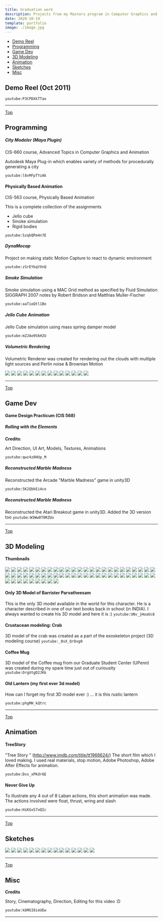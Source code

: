 ```yaml
---
title: Graduation work
description: Projects from my Masters program in Computer Graphics and Game Technology at University of Pennsylvania
date: 2020-10-19
template: portfolio
image: ./image.jpg
---
```


<a name="index"></a>

-   [Demo Reel](#demo_reel)
-   [Programming](#programming)
-   [Game Dev](#gamedev)
-   [3D Modeling](#3dmodeling)
-   [Animation](#animation)
-   [Sketches](#sketches)
-   [Misc](#misc)

<a name="demo_reel"></a>

## Demo Reel (Oct 2011)

`youtube:P3CPDXkTTao`

---

<a name="programming"></a>[Top](#index)

## Programming

##### City Modeler (Maya Plugin)

CIS-660 course, Advanced Topics in Computer Graphics and Animation

Autodesk Maya Plug-in which enables variety of methods for procedurally generating a city

`youtube:l8vMFpTYzAk`

#### Physically Based Animation

CIS-563 course, Physically Based Animation

This is a complete collection of the assignments

-   Jello cube
-   Smoke simulation
-   Rigid bodies

`youtube:SzqkQPm4n7E`

##### DynaMocap

Project on making static Motion Capture to react to dynamic environment

`youtube:zSrEYbqYXnQ`

##### Smoke Simulation

Smoke simulation using a MAC Grid method as specified by Fluid Simulation SIGGRAPH 2007 notes by Robert Bridson and Matthias Muller-Fischer

`youtube:aaTioQtl1Bo`

##### Jello Cube Animation

Jello Cube simulation using mass spring damper model

`youtube:mZJAo9SkH2U`

##### Volumetric Rendering

Volumetric Renderer was created for rendering out the clouds with multiple light sources and Perlin noise & Brownian Motion

<a href="https://lh3.googleusercontent.com/6HS93GlufU1n6O2p-i-OidjfPVQpklM6YkDP3rlRcIs6yhJB7kclSw3aDDVINTQ49FcexWPhghSLof8GApFxuIgAZk1C1FCW4LsNQNesgg7fcqKnvRx-Y-bopV65WHPy-hC0Aeq_6jU=w640-h480" target="_blank" rel="noopener noreferrer"><img src="https://lh3.googleusercontent.com/6HS93GlufU1n6O2p-i-OidjfPVQpklM6YkDP3rlRcIs6yhJB7kclSw3aDDVINTQ49FcexWPhghSLof8GApFxuIgAZk1C1FCW4LsNQNesgg7fcqKnvRx-Y-bopV65WHPy-hC0Aeq_6jU=w200-h150"></a>
<a href="https://lh3.googleusercontent.com/MQzrWm7C7JCWVBREAyqOYJ9gj1-utGEbzchPMCn92zcAQ3-BFgWykcY7YCl7MkiDRLfV0M2HRSb-o7-AhxCp9Y13iUyGjq8H2m7CO0eEBk1Qqv-0gXcf6fAVeco1wV53HQcaGyxnieQ=w640-h480" target="_blank" rel="noopener noreferrer"><img src="https://lh3.googleusercontent.com/MQzrWm7C7JCWVBREAyqOYJ9gj1-utGEbzchPMCn92zcAQ3-BFgWykcY7YCl7MkiDRLfV0M2HRSb-o7-AhxCp9Y13iUyGjq8H2m7CO0eEBk1Qqv-0gXcf6fAVeco1wV53HQcaGyxnieQ=w200-h150"></a>
<a href="https://lh3.googleusercontent.com/MQZCrf3nCx55Oax7QtacKHFsrcH7tMpzyTH5zDNdt-V2y8_ttjYBBHvlZtwx7Icxg8lxwBU9tHYtfZIkjJAQG2Ng2SOWTzOz18BdSF3IIzMbbC6nms7bq87AWQcryJK-GB6NEUUTEUY=w640-h480" target="_blank" rel="noopener noreferrer"><img src="https://lh3.googleusercontent.com/MQZCrf3nCx55Oax7QtacKHFsrcH7tMpzyTH5zDNdt-V2y8_ttjYBBHvlZtwx7Icxg8lxwBU9tHYtfZIkjJAQG2Ng2SOWTzOz18BdSF3IIzMbbC6nms7bq87AWQcryJK-GB6NEUUTEUY=w200-h150"></a>
<a href="https://lh3.googleusercontent.com/SVkv9NcxfwQsB59CeqJlJtet6C2egACr-VOOLm6deIOJiz_Xi_8k_tpn0MGu5M6cgC9XWZ5Yi0bFDounERlgZg-Ae4O7VMQxFoQfjGh4eqbemlRVPJvFju5jG0Ly5TJsmlWXqJjwiu0=w640-h480" target="_blank" rel="noopener noreferrer"><img src="https://lh3.googleusercontent.com/SVkv9NcxfwQsB59CeqJlJtet6C2egACr-VOOLm6deIOJiz_Xi_8k_tpn0MGu5M6cgC9XWZ5Yi0bFDounERlgZg-Ae4O7VMQxFoQfjGh4eqbemlRVPJvFju5jG0Ly5TJsmlWXqJjwiu0=w200-h150"></a>
<a href="https://lh3.googleusercontent.com/y0EQi-_FlTo-6R3PDVZsp8C7q2Oi1UMz_hgNHUgV5FkdkhE_G7wu3S4ch0MrTyRMlaUmN74xHhXGECk-LeT4fSxK0j8aN4lxf9aQ4V_DZtDpk520vjb7TaWzMBWTRR_xTzDqBkC0wJ0=w640-h480" target="_blank" rel="noopener noreferrer"><img src="https://lh3.googleusercontent.com/y0EQi-_FlTo-6R3PDVZsp8C7q2Oi1UMz_hgNHUgV5FkdkhE_G7wu3S4ch0MrTyRMlaUmN74xHhXGECk-LeT4fSxK0j8aN4lxf9aQ4V_DZtDpk520vjb7TaWzMBWTRR_xTzDqBkC0wJ0=w200-h150"></a>
<a href="https://lh3.googleusercontent.com/EOFXisYEY6Y3tDp0sENK7M7F3-vc5rckX9lUB7vhneUrDpF2_8IZYu1rbRnwieX_OgBBTZ8T_FXy7V5H3NBx-gTtVa8I-OnrLG3LvdNKN5o_0ItK2BYgtrL6LureDuaE_ywoYK8btQs=w640-h480" target="_blank" rel="noopener noreferrer"><img src="https://lh3.googleusercontent.com/EOFXisYEY6Y3tDp0sENK7M7F3-vc5rckX9lUB7vhneUrDpF2_8IZYu1rbRnwieX_OgBBTZ8T_FXy7V5H3NBx-gTtVa8I-OnrLG3LvdNKN5o_0ItK2BYgtrL6LureDuaE_ywoYK8btQs=w200-h150"></a>
<a href="https://lh3.googleusercontent.com/SBqd6mkZqDoUvFVymCcyGLYygEBMxssC4pdOXMEx2vg1elJxS8cBSC-cCBJVaZSmQZjMIbqz5h3AtGH1w3N3h5xuEh7OPk9O4N4C86XQLqklHr8WY1CP2KovgIYNIe8iSiw_iBkvf-I=w640-h480" target="_blank" rel="noopener noreferrer"><img src="https://lh3.googleusercontent.com/SBqd6mkZqDoUvFVymCcyGLYygEBMxssC4pdOXMEx2vg1elJxS8cBSC-cCBJVaZSmQZjMIbqz5h3AtGH1w3N3h5xuEh7OPk9O4N4C86XQLqklHr8WY1CP2KovgIYNIe8iSiw_iBkvf-I=w200-h150"></a>
<a href="https://lh3.googleusercontent.com/R-1eHwc6bM48Ip1wev8vTPWnydEpEkdtjWocm2N8XoMETN9hqkrMoyrIYcDphJLrXfF4IqHv8YmzX7clpi1rNMPvfuUFGJfLtdWprqmzDWP8NFOkpbJyAB1EYs4W_s6-NEDdPn_Y1sQ=w640-h480" target="_blank" rel="noopener noreferrer"><img src="https://lh3.googleusercontent.com/R-1eHwc6bM48Ip1wev8vTPWnydEpEkdtjWocm2N8XoMETN9hqkrMoyrIYcDphJLrXfF4IqHv8YmzX7clpi1rNMPvfuUFGJfLtdWprqmzDWP8NFOkpbJyAB1EYs4W_s6-NEDdPn_Y1sQ=w200-h150"></a>
<a href="https://lh3.googleusercontent.com/rRtQnFEkURwXQgD5X8pBhxNeiApUxu3wys0WGnZeWCfLGYLpfgnnDCo91RsgW9bHywfLJxpqklxtVedalbsreEehoNhDFoPGmVoalvnVKoUJen7ocW8TvJEoURn2bxY2K37oAtZT9V8=w640-h480" target="_blank" rel="noopener noreferrer"><img src="https://lh3.googleusercontent.com/rRtQnFEkURwXQgD5X8pBhxNeiApUxu3wys0WGnZeWCfLGYLpfgnnDCo91RsgW9bHywfLJxpqklxtVedalbsreEehoNhDFoPGmVoalvnVKoUJen7ocW8TvJEoURn2bxY2K37oAtZT9V8=w200-h150"></a>
<a href="https://lh3.googleusercontent.com/EU3cF7Xub8-FnyFOZS-yGdYtxDiLK14f9xfUM3DXU7q6pkctmtBe7gh_b2j_nJTIrVs8kxy8Wppvf6ijoXfU4xCsXEvxSULQKNAcuI4Gy2ixeNghgNxq8dqOM0gRr5RQ5-eFvV6PIxU=w640-h480" target="_blank" rel="noopener noreferrer"><img src="https://lh3.googleusercontent.com/EU3cF7Xub8-FnyFOZS-yGdYtxDiLK14f9xfUM3DXU7q6pkctmtBe7gh_b2j_nJTIrVs8kxy8Wppvf6ijoXfU4xCsXEvxSULQKNAcuI4Gy2ixeNghgNxq8dqOM0gRr5RQ5-eFvV6PIxU=w200-h150"></a>
<a href="https://lh3.googleusercontent.com/YDe1IDE7NBYqJBY2FV12mA09rjbxQ2MYJgDi0NQFPu3ur0aRbM22ThZIGtsAdVJJsYpQFNOlw1JBGh87vjdIae-9_RaFJOZ3uPgsrqQfBl6YqDZwqGDqoHKaF7K_SQrqUuj_xpsqCy4=w640-h480" target="_blank" rel="noopener noreferrer"><img src="https://lh3.googleusercontent.com/YDe1IDE7NBYqJBY2FV12mA09rjbxQ2MYJgDi0NQFPu3ur0aRbM22ThZIGtsAdVJJsYpQFNOlw1JBGh87vjdIae-9_RaFJOZ3uPgsrqQfBl6YqDZwqGDqoHKaF7K_SQrqUuj_xpsqCy4=w200-h150"></a>
<a href="https://lh3.googleusercontent.com/icxVIzPKP6I7BQQvm8bnp-nqINcYcMF0Y1-izq3nHkiIhs8x76c9Evqj_OOBTbbIgdl4yciWxSO6LSchJP9_vfAk6euHO_HB4hSbauIQw2a5ZhKLOsphrAK2ZZLeWY50_TLM71isy2Q=w640-h480" target="_blank" rel="noopener noreferrer"><img src="https://lh3.googleusercontent.com/icxVIzPKP6I7BQQvm8bnp-nqINcYcMF0Y1-izq3nHkiIhs8x76c9Evqj_OOBTbbIgdl4yciWxSO6LSchJP9_vfAk6euHO_HB4hSbauIQw2a5ZhKLOsphrAK2ZZLeWY50_TLM71isy2Q=w200-h150"></a>
<a href="https://lh3.googleusercontent.com/Z5Kpry7rL1Cs4B__Gj2gFO1AjddmxeX6Xgmt5QKO679fkttPpCEwD8fVRxptWfNV-KceLxZ0RH_4hcfhda99uZ0ZDHEFgzQSCVsrlF3NuFOV-_G47jxGHiGc1iVCu8TjhChdwWzHcFY=w640-h480" target="_blank" rel="noopener noreferrer"><img src="https://lh3.googleusercontent.com/Z5Kpry7rL1Cs4B__Gj2gFO1AjddmxeX6Xgmt5QKO679fkttPpCEwD8fVRxptWfNV-KceLxZ0RH_4hcfhda99uZ0ZDHEFgzQSCVsrlF3NuFOV-_G47jxGHiGc1iVCu8TjhChdwWzHcFY=w200-h150"></a>
<a href="https://lh3.googleusercontent.com/V-rXGf5Tx7ud65DNxmDjKQ2hnOss066ndu0GGYJNHiyB0660cA5XeZnBpmsJWFexTY_vDkApqpTOIP2p5Fax4jB60wKi5CNxlbrYd62BuXOVIRefUB7SkMrsQcGUQX54JjYGU56K5GY=w640-h480" target="_blank" rel="noopener noreferrer"><img src="https://lh3.googleusercontent.com/V-rXGf5Tx7ud65DNxmDjKQ2hnOss066ndu0GGYJNHiyB0660cA5XeZnBpmsJWFexTY_vDkApqpTOIP2p5Fax4jB60wKi5CNxlbrYd62BuXOVIRefUB7SkMrsQcGUQX54JjYGU56K5GY=w200-h150"></a>

---

<a name="gamedev"></a>[Top](#index)

## Game Dev

#### Game Design Practicum (CIS 568)

##### Rolling with the Elements

**Credits**:

Art Direction, UI Art, Models, Textures, Animations

`youtube:qwz4z8HUp_M`

##### Reconstructed Marble Madness

Reconstructed the Arcade "Marble Madness" game in unity3D

`youtube:5K2QbkEi4co`

##### Reconstructed Marble Madness

Reconstructed the Atari Breakout game in unity3D. Added the 3D version too
`youtube:W3Ww0T0RZUo`

---

<a name="3dmodeling"></a>[Top](#index)

## 3D Modeling

#### Thumbnails

<a href="https://lh3.googleusercontent.com/mWEIh4Izq_XUwOQQpwSY19BJ2hZr0b-3fasWTdpKr86_5EjE7NWD7pfh0eyeRFFWd0VmScRL6tRvgATO46Kf9kbVlboCjoq_7LXyU4d2XCNd1QjWBlVqMAqIUxjDGXa8B6QftkvmVtA=w1600-h900" target="_blank" rel="noopener noreferrer"><img src="https://lh3.googleusercontent.com/mWEIh4Izq_XUwOQQpwSY19BJ2hZr0b-3fasWTdpKr86_5EjE7NWD7pfh0eyeRFFWd0VmScRL6tRvgATO46Kf9kbVlboCjoq_7LXyU4d2XCNd1QjWBlVqMAqIUxjDGXa8B6QftkvmVtA=w200-h150"></a>
<a href="https://lh3.googleusercontent.com/fVeNAYmAIXZR2PB3L7ToZMy35HT_QggqcHEt5yIl3dBvcKpEhGe7xGi7wqafovdq4DsVlmBKPKrL0JIZApTO9TKwtkvmPPybEGtPmAi5QTkSskQ0StV6Tg4FNLBZiF4BJ12YZ-WZna4=w1600-h900" target="_blank" rel="noopener noreferrer"><img src="https://lh3.googleusercontent.com/fVeNAYmAIXZR2PB3L7ToZMy35HT_QggqcHEt5yIl3dBvcKpEhGe7xGi7wqafovdq4DsVlmBKPKrL0JIZApTO9TKwtkvmPPybEGtPmAi5QTkSskQ0StV6Tg4FNLBZiF4BJ12YZ-WZna4=w200-h150"></a>
<a href="https://lh3.googleusercontent.com/FCKyvSAy-ftM8cXr8n04-cvxsx9nmfQ7DzzKr4XG-BRQwayKN_pvR_Elq25QtrLCfn8Dre5OvgiCdSezC66ToeUZernbntf0F62wqj9tjSpwGWOLwdbFKYxf9NtdgnCVWo1UPjSN_g0=w1600-h900" target="_blank" rel="noopener noreferrer"><img src="https://lh3.googleusercontent.com/FCKyvSAy-ftM8cXr8n04-cvxsx9nmfQ7DzzKr4XG-BRQwayKN_pvR_Elq25QtrLCfn8Dre5OvgiCdSezC66ToeUZernbntf0F62wqj9tjSpwGWOLwdbFKYxf9NtdgnCVWo1UPjSN_g0=w200-h150"></a>
<a href="https://lh3.googleusercontent.com/GNGIxlM-HPm2iWqbIu0ZSbkVl1NgyJwFLYCHlvvy3rrfoAYVo4xPc7VqXvxdHwOMYxHZ999qvHOHnZQajeMRYIgrRipw_No7tJ0_fFau4S2VQKym_3svOoORBF1R0wGuHmx2zCIEoW0=w1600-h900" target="_blank" rel="noopener noreferrer"><img src="https://lh3.googleusercontent.com/GNGIxlM-HPm2iWqbIu0ZSbkVl1NgyJwFLYCHlvvy3rrfoAYVo4xPc7VqXvxdHwOMYxHZ999qvHOHnZQajeMRYIgrRipw_No7tJ0_fFau4S2VQKym_3svOoORBF1R0wGuHmx2zCIEoW0=w200-h150"></a>
<a href="https://lh3.googleusercontent.com/vMZhtiz1JiU5h34Mc6Lq-aAVuiI1V3AHpvba41Nlqxe4iglZMjK4fyjHBYpYb4dxfsrBPYOy8FbFLkC4D6oiNmksAfmV4On_nBIMhGvW2W53Xx9x-_iK3B4luLlGLdJDy8ISh0aSGzQ=w1600-h900" target="_blank" rel="noopener noreferrer"><img src="https://lh3.googleusercontent.com/vMZhtiz1JiU5h34Mc6Lq-aAVuiI1V3AHpvba41Nlqxe4iglZMjK4fyjHBYpYb4dxfsrBPYOy8FbFLkC4D6oiNmksAfmV4On_nBIMhGvW2W53Xx9x-_iK3B4luLlGLdJDy8ISh0aSGzQ=w200-h150"></a>
<a href="https://lh3.googleusercontent.com/UPOjl6t6tDRTDjsCTSA4iD5q-oBZZMR8NJSjfcQmODBIlYxBh56JQJgyk5ashqt8BOBbLQE1-xbGdl7DPonGpP-6tgi-SgF2gqDqvfTfVEdc0FBSE-bo6l7-ie7YkM29OUL77qX3X3o=w1600-h900" target="_blank" rel="noopener noreferrer"><img src="https://lh3.googleusercontent.com/UPOjl6t6tDRTDjsCTSA4iD5q-oBZZMR8NJSjfcQmODBIlYxBh56JQJgyk5ashqt8BOBbLQE1-xbGdl7DPonGpP-6tgi-SgF2gqDqvfTfVEdc0FBSE-bo6l7-ie7YkM29OUL77qX3X3o=w200-h150"></a>
<a href="https://lh3.googleusercontent.com/UsIBtavRod6-DJf4NL8cccfPSdDF4AoI5Zf5C1lgX5E8UfVAqropvjGxh1xOyR93aa78-lemnGtDNZ-BFIgr9qc9FxJ5vBt0UPcPHaspl5Xjj9YgH0c8MDKikcX8MQuRulugn-qhCX0=w1600-h900" target="_blank" rel="noopener noreferrer"><img src="https://lh3.googleusercontent.com/UsIBtavRod6-DJf4NL8cccfPSdDF4AoI5Zf5C1lgX5E8UfVAqropvjGxh1xOyR93aa78-lemnGtDNZ-BFIgr9qc9FxJ5vBt0UPcPHaspl5Xjj9YgH0c8MDKikcX8MQuRulugn-qhCX0=w200-h150"></a>
<a href="https://lh3.googleusercontent.com/KJ6US6Z72A0_ZfsYDNqBpzID9IyVJSyHtfbFzpZD0VG-N0wBUgsd4RQ5aXNQ0g15HOtzLt6imloQV2hyNs90FL5CLaZ85FIeatdlnEWwbHKW2Wj7zyNrsL3vqxQHMLF6bTNrKcQE06s=w1600-h900" target="_blank" rel="noopener noreferrer"><img src="https://lh3.googleusercontent.com/KJ6US6Z72A0_ZfsYDNqBpzID9IyVJSyHtfbFzpZD0VG-N0wBUgsd4RQ5aXNQ0g15HOtzLt6imloQV2hyNs90FL5CLaZ85FIeatdlnEWwbHKW2Wj7zyNrsL3vqxQHMLF6bTNrKcQE06s=w200-h150"></a>
<a href="https://lh3.googleusercontent.com/G8pJzrkHzNJqeGSFLWjsAcGBlSPBnAb3pTUrr6n5dUAIQsTWyneTdY6JJiezo8PWniQ0ADE9SzEZsj6hkRoOVWumopgIn_gxBjX1IApnu875BEOlQm9_Pys1RTsvVf7LqqYvJqCPe4Q=w1600-h900" target="_blank" rel="noopener noreferrer"><img src="https://lh3.googleusercontent.com/G8pJzrkHzNJqeGSFLWjsAcGBlSPBnAb3pTUrr6n5dUAIQsTWyneTdY6JJiezo8PWniQ0ADE9SzEZsj6hkRoOVWumopgIn_gxBjX1IApnu875BEOlQm9_Pys1RTsvVf7LqqYvJqCPe4Q=w200-h150"></a>
<a href="https://lh3.googleusercontent.com/j7erX9OOOzSX5Pze-FlnnzMS-RFypxsN7YwPYL9-dsHlf_dm-yU6jlhXYbZknR19tWA9DndNYbCSp-5aUReE6NaRI-ZNCa3QYzhhOs4k5nJu2dceFWZvcrflcDFRXwLeyADW-C02vjg=w1600-h900" target="_blank" rel="noopener noreferrer"><img src="https://lh3.googleusercontent.com/j7erX9OOOzSX5Pze-FlnnzMS-RFypxsN7YwPYL9-dsHlf_dm-yU6jlhXYbZknR19tWA9DndNYbCSp-5aUReE6NaRI-ZNCa3QYzhhOs4k5nJu2dceFWZvcrflcDFRXwLeyADW-C02vjg=w200-h150"></a>
<a href="https://lh3.googleusercontent.com/YA4s9ITkdeg3CLgA07PAnmDprHUE8P6VSGBAjpTL3LikuJfgtdbPpklLZ6WhA9UTWZai0FtpPLq3IRnVgsHi5lioGcFJFABDXyXIEgsKVEmvCfd1PNTbkVhaWflOylM6E-uBSXXX8bo=w1600-h900" target="_blank" rel="noopener noreferrer"><img src="https://lh3.googleusercontent.com/YA4s9ITkdeg3CLgA07PAnmDprHUE8P6VSGBAjpTL3LikuJfgtdbPpklLZ6WhA9UTWZai0FtpPLq3IRnVgsHi5lioGcFJFABDXyXIEgsKVEmvCfd1PNTbkVhaWflOylM6E-uBSXXX8bo=w200-h150"></a>
<a href="https://lh3.googleusercontent.com/tWnKyp8GzDrU1eccJeB-E5qNgGwq3CjnTsWE7a4Fe74YhGLZw3pM6k_gsGvGwmUYlT6Y2O614OhaB5PDBhjTdOd_dWQccljkU-RK9S7fwfzbuPUg7RZme4G6BVPnUuTSI2rJMpcNVuM=w1600-h900" target="_blank" rel="noopener noreferrer"><img src="https://lh3.googleusercontent.com/tWnKyp8GzDrU1eccJeB-E5qNgGwq3CjnTsWE7a4Fe74YhGLZw3pM6k_gsGvGwmUYlT6Y2O614OhaB5PDBhjTdOd_dWQccljkU-RK9S7fwfzbuPUg7RZme4G6BVPnUuTSI2rJMpcNVuM=w200-h150"></a>
<a href="https://lh3.googleusercontent.com/LI9IIzUDTUumDV0tcxz7lVFL-IN1KUAO4BCl9b7l2hXY66Gzqn0JFiWvBL_rxy-8WFaUDMRhH3DMo5kyToaHHlg7dt8A5nTBIWgcXM8OPQWGVXQ64JoRH9mK5w7VbbDZjlwMF5fyB2Q=w1600-h900" target="_blank" rel="noopener noreferrer"><img src="https://lh3.googleusercontent.com/LI9IIzUDTUumDV0tcxz7lVFL-IN1KUAO4BCl9b7l2hXY66Gzqn0JFiWvBL_rxy-8WFaUDMRhH3DMo5kyToaHHlg7dt8A5nTBIWgcXM8OPQWGVXQ64JoRH9mK5w7VbbDZjlwMF5fyB2Q=w200-h150"></a>
<a href="https://lh3.googleusercontent.com/ehKllaQ982gElbZwg0AgvpTMZn0u_WdGCAmiFSsLsQXn_0qEYxCZ3Vvdvb8ZbRHIUPbR1Awh_mRS1Sq8QNpuYb4P-plRzt7RdlaVRRFX4TuwQBqJvPFBLdVetwEM_Wb6KSFMMhZYrLI=w1600-h900" target="_blank" rel="noopener noreferrer"><img src="https://lh3.googleusercontent.com/ehKllaQ982gElbZwg0AgvpTMZn0u_WdGCAmiFSsLsQXn_0qEYxCZ3Vvdvb8ZbRHIUPbR1Awh_mRS1Sq8QNpuYb4P-plRzt7RdlaVRRFX4TuwQBqJvPFBLdVetwEM_Wb6KSFMMhZYrLI=w200-h150"></a>
<a href="https://lh3.googleusercontent.com/X3Z8U5XqeKIbKEFzlCgc-pgt7cJLKwBcSoXo0znqeLbVXqSR810yFagLUL_EdIa0aN7CIGueE1ISsEKIRYiLnmWAThNJJHUPzEEgEnOWwhQDcHAI-aBOHurOTxuN-FEhooup6EBrg5U=w1600-h900" target="_blank" rel="noopener noreferrer"><img src="https://lh3.googleusercontent.com/X3Z8U5XqeKIbKEFzlCgc-pgt7cJLKwBcSoXo0znqeLbVXqSR810yFagLUL_EdIa0aN7CIGueE1ISsEKIRYiLnmWAThNJJHUPzEEgEnOWwhQDcHAI-aBOHurOTxuN-FEhooup6EBrg5U=w200-h150"></a>
<a href="https://lh3.googleusercontent.com/2xEGjGH2VEjz7GS8WSfv5mb4LEpFKeTnaF6cZsEe1tguV5dSe9516xWCkYl076CDpsGEC3YPssrXP3X2Cf0GV9WVX81BPu5d--9uVnTPKNDWyGortzXVZI99Wa-abdN6we8Pej8cp5s=w1600-h900" target="_blank" rel="noopener noreferrer"><img src="https://lh3.googleusercontent.com/2xEGjGH2VEjz7GS8WSfv5mb4LEpFKeTnaF6cZsEe1tguV5dSe9516xWCkYl076CDpsGEC3YPssrXP3X2Cf0GV9WVX81BPu5d--9uVnTPKNDWyGortzXVZI99Wa-abdN6we8Pej8cp5s=w200-h150"></a>
<a href="https://lh3.googleusercontent.com/Ln7OhTvqNv3FVP4FSib4V039FaTwhyQyj2RcPD_cZB2JS4pV7Gs3DJ2BnspGGFNI9fC_5060UpyErRMvzwRftBJfQTb38lOQ9bT1pbTn8V-Gc89qRad5moBY1wQW-3ixOl2ST64hC40=w1600-h900" target="_blank" rel="noopener noreferrer"><img src="https://lh3.googleusercontent.com/Ln7OhTvqNv3FVP4FSib4V039FaTwhyQyj2RcPD_cZB2JS4pV7Gs3DJ2BnspGGFNI9fC_5060UpyErRMvzwRftBJfQTb38lOQ9bT1pbTn8V-Gc89qRad5moBY1wQW-3ixOl2ST64hC40=w200-h150"></a>
<a href="https://lh3.googleusercontent.com/s_S7I3SfKepmZWZLsUx_B7caL7IfpyGXvdtBVZl-Cdprg-6Oi6Yqwtuip73BTx-mIQNuwublw03bTJ088jhvgsd-hQ-LFgiGFjQEekLEWizURRdrwtaHpdamVwP8-mKD_NZwT2PTkpk=w1600-h900" target="_blank" rel="noopener noreferrer"><img src="https://lh3.googleusercontent.com/s_S7I3SfKepmZWZLsUx_B7caL7IfpyGXvdtBVZl-Cdprg-6Oi6Yqwtuip73BTx-mIQNuwublw03bTJ088jhvgsd-hQ-LFgiGFjQEekLEWizURRdrwtaHpdamVwP8-mKD_NZwT2PTkpk=w200-h150"></a>
<a href="https://lh3.googleusercontent.com/ZlfaK9MXCrevssZZfiAgEeDaXCHwAX6hNzrrQA-vbruW18N8pQF53JwSw96HvZVWXwKkWoxu735x8fNSc2VCaLyL4-Mp7x8tUjbgFT2rKY67xwtcEYZzckRFk8RcU68Uj8Iz-tMjq18=w1600-h900" target="_blank" rel="noopener noreferrer"><img src="https://lh3.googleusercontent.com/ZlfaK9MXCrevssZZfiAgEeDaXCHwAX6hNzrrQA-vbruW18N8pQF53JwSw96HvZVWXwKkWoxu735x8fNSc2VCaLyL4-Mp7x8tUjbgFT2rKY67xwtcEYZzckRFk8RcU68Uj8Iz-tMjq18=w200-h150"></a>
<a href="https://lh3.googleusercontent.com/LZYeHVk8Qv2B_N6sw5tEG9QgjqT6S-bMnsXCYjUwI1ZPmkYlYo6rCXk1k6PY4A9sl3r8CvWXD8U_kZicggIOJBm445voNKm9Gw65ITZ9Q48Asp4kM1pCyoAS2Nz46BVdIkdX4XZIcMI=w1600-h900" target="_blank" rel="noopener noreferrer"><img src="https://lh3.googleusercontent.com/LZYeHVk8Qv2B_N6sw5tEG9QgjqT6S-bMnsXCYjUwI1ZPmkYlYo6rCXk1k6PY4A9sl3r8CvWXD8U_kZicggIOJBm445voNKm9Gw65ITZ9Q48Asp4kM1pCyoAS2Nz46BVdIkdX4XZIcMI=w200-h150"></a>
<a href="https://lh3.googleusercontent.com/PlxpLE17McsDisRxRvemdLBAeMph88guHmwTsp_Huv2XIRJG-kbCcuHshKSNHNdWFN0s7Ee2aB2jeMneHL1LCBLM6BikL-ceNWggjBQzlxXlJHClIc5WR1Rx3VuQFl3e7_nUbV24ev0=w1600-h900" target="_blank" rel="noopener noreferrer"><img src="https://lh3.googleusercontent.com/PlxpLE17McsDisRxRvemdLBAeMph88guHmwTsp_Huv2XIRJG-kbCcuHshKSNHNdWFN0s7Ee2aB2jeMneHL1LCBLM6BikL-ceNWggjBQzlxXlJHClIc5WR1Rx3VuQFl3e7_nUbV24ev0=w200-h150"></a>
<a href="https://lh3.googleusercontent.com/8IeVZSYDeo9oSbNXRROt6Ulkj-EfR5s8dRUou8DSlbFiZy415mdFruJU6qfHorLZGLdMcf0g2bzsKLh1h8vUutlaqXv9IWlrkZTWDCB2tWszjHKH4dxmB65GXMLEUd6wqNYxajORhjU=w1600-h900" target="_blank" rel="noopener noreferrer"><img src="https://lh3.googleusercontent.com/8IeVZSYDeo9oSbNXRROt6Ulkj-EfR5s8dRUou8DSlbFiZy415mdFruJU6qfHorLZGLdMcf0g2bzsKLh1h8vUutlaqXv9IWlrkZTWDCB2tWszjHKH4dxmB65GXMLEUd6wqNYxajORhjU=w200-h150"></a>
<a href="https://lh3.googleusercontent.com/8ypkdvWp8EjiZYKybSD55oe8d9CAHSyXtsM3gvUQ_rgvs33temDh4JT3l3UPgZAMYYpRqcKz-k9VBvK3BGTH8GbakZmGP-TDrTr4fpM4mjw-alqQCKQ4lNb1ti7pElsRcP7ov4VixhY=w1600-h900" target="_blank" rel="noopener noreferrer"><img src="https://lh3.googleusercontent.com/8ypkdvWp8EjiZYKybSD55oe8d9CAHSyXtsM3gvUQ_rgvs33temDh4JT3l3UPgZAMYYpRqcKz-k9VBvK3BGTH8GbakZmGP-TDrTr4fpM4mjw-alqQCKQ4lNb1ti7pElsRcP7ov4VixhY=w200-h150"></a>
<a href="https://lh3.googleusercontent.com/BjT9-1nU1TvsXEofA2hU7J3jS3srNb8gwY76E8GXNHFF6xVywII6Fj8dN9Z-CdlIboXHTwOQMMsEEW8xyTHkE364Gu_imKL_VLsouVaAEmqqrccFcJtBuphfPAoLqgQFrnN_MZZnYGk=w1600-h900" target="_blank" rel="noopener noreferrer"><img src="https://lh3.googleusercontent.com/BjT9-1nU1TvsXEofA2hU7J3jS3srNb8gwY76E8GXNHFF6xVywII6Fj8dN9Z-CdlIboXHTwOQMMsEEW8xyTHkE364Gu_imKL_VLsouVaAEmqqrccFcJtBuphfPAoLqgQFrnN_MZZnYGk=w200-h150"></a>
<a href="https://lh3.googleusercontent.com/b_kzDA27ACInjY328ijt9KEANMHeQdJeg0uzAxl0DzrYLZJBw36fc3Wcj_ragnL0XWA3yJzS0zjmoZX4bhFRTBiZSBJIWrBjmszxQBkM_rAq4LWoiRZAu2pG_vWXYtS-irsA7v9NCaY=w1600-h900" target="_blank" rel="noopener noreferrer"><img src="https://lh3.googleusercontent.com/b_kzDA27ACInjY328ijt9KEANMHeQdJeg0uzAxl0DzrYLZJBw36fc3Wcj_ragnL0XWA3yJzS0zjmoZX4bhFRTBiZSBJIWrBjmszxQBkM_rAq4LWoiRZAu2pG_vWXYtS-irsA7v9NCaY=w200-h150"></a>
<a href="https://lh3.googleusercontent.com/PIVJne9PRUALYVvGbnpi7MfStOIZEqhnwRMq2a9File7AsUod4MXB6uWuUOmDiJEnaFWBFSjRCunqV4azOYQG5B7iQnUuzi-jKc8yi75_oFfaZm4wYE9LPqm0RNtM5webVZu5sM5nU8=w1600-h900" target="_blank" rel="noopener noreferrer"><img src="https://lh3.googleusercontent.com/PIVJne9PRUALYVvGbnpi7MfStOIZEqhnwRMq2a9File7AsUod4MXB6uWuUOmDiJEnaFWBFSjRCunqV4azOYQG5B7iQnUuzi-jKc8yi75_oFfaZm4wYE9LPqm0RNtM5webVZu5sM5nU8=w200-h150"></a>
<a href="https://lh3.googleusercontent.com/9yccoef7XKeRdgInt5FKVIgXhgjiel_jJPnLmzl0UqST5989cUuDBNCTZWWOFUH0ioIzFI4igcM3BFYIJyqjayHM-xZ-Hnq2X1neBKxWfN0igXjDFHSVwXFwaJbueFblzcGERpt8E24=w1600-h900" target="_blank" rel="noopener noreferrer"><img src="https://lh3.googleusercontent.com/9yccoef7XKeRdgInt5FKVIgXhgjiel_jJPnLmzl0UqST5989cUuDBNCTZWWOFUH0ioIzFI4igcM3BFYIJyqjayHM-xZ-Hnq2X1neBKxWfN0igXjDFHSVwXFwaJbueFblzcGERpt8E24=w200-h150"></a>
<a href="https://lh3.googleusercontent.com/4Fr15685CgLVcd9RFiQXGP2F6Mr_QvwudeBZ5xHbvEmYz_GG83PSk2vj65Kli6CsWWbxiUx5hSI4zlDeVjaf3BbBZwWc-RnRzgZU9KAtHnzcPnoMqxKQCUYMJV3tILvmBjMI__iZGbM=w1600-h900" target="_blank" rel="noopener noreferrer"><img src="https://lh3.googleusercontent.com/4Fr15685CgLVcd9RFiQXGP2F6Mr_QvwudeBZ5xHbvEmYz_GG83PSk2vj65Kli6CsWWbxiUx5hSI4zlDeVjaf3BbBZwWc-RnRzgZU9KAtHnzcPnoMqxKQCUYMJV3tILvmBjMI__iZGbM=w200-h150"></a>
<a href="https://lh3.googleusercontent.com/BC2Rg4ITi5P2pgY7SqRtB3IGSiiGgaVQ3Y6t50Vska-QWbqPp1wH1JM9yma4Gf3wUewpEx_NoXmfVb5gk8Cp1sJYKetbcHQfnx28nwvS3VjCy2F8_nUldcjzBvJT8ADHev3Kso8Kqx8=w1600-h900" target="_blank" rel="noopener noreferrer"><img src="https://lh3.googleusercontent.com/BC2Rg4ITi5P2pgY7SqRtB3IGSiiGgaVQ3Y6t50Vska-QWbqPp1wH1JM9yma4Gf3wUewpEx_NoXmfVb5gk8Cp1sJYKetbcHQfnx28nwvS3VjCy2F8_nUldcjzBvJT8ADHev3Kso8Kqx8=w200-h150"></a>
<a href="https://lh3.googleusercontent.com/Ktge__IyVPwTm3mV26U1KtZ7vVjokQudiZXcdZaQ57ayw31WdP5S7IzpiPA78joTxZPxMog4XhXBfNz4CqyMgHEcyebYK_idkz08mKS4n0e1KOzOM4M8JlgU7uqSnE9N1LY2_DBTYlY=w1600-h900" target="_blank" rel="noopener noreferrer"><img src="https://lh3.googleusercontent.com/Ktge__IyVPwTm3mV26U1KtZ7vVjokQudiZXcdZaQ57ayw31WdP5S7IzpiPA78joTxZPxMog4XhXBfNz4CqyMgHEcyebYK_idkz08mKS4n0e1KOzOM4M8JlgU7uqSnE9N1LY2_DBTYlY=w200-h150"></a>
<a href="https://lh3.googleusercontent.com/NE2nJSybNYEThtsq4tvQQWBwsTLZoJEmU05M7HFyglIuiqxnktvZJ-jO9IaU9QkbxV5rrEKT_dPXmz504hPsbz005U9P_ruB4SsI1ZhZUQsd_abV-Rq1yC8t9VQQEPzdDZ3QC6bhoEg=w1600-h900" target="_blank" rel="noopener noreferrer"><img src="https://lh3.googleusercontent.com/NE2nJSybNYEThtsq4tvQQWBwsTLZoJEmU05M7HFyglIuiqxnktvZJ-jO9IaU9QkbxV5rrEKT_dPXmz504hPsbz005U9P_ruB4SsI1ZhZUQsd_abV-Rq1yC8t9VQQEPzdDZ3QC6bhoEg=w200-h150"></a>
<a href="https://lh3.googleusercontent.com/48H3tG8RH237cfczG_XUUQWqu7ybPbrd6MC2o9DkLTzPwXpGgGTBJ7BsZmlhhMjjF-cfH81xfTY0O_xWgkeRESXZqE2rDxZeDNEdyJS7IJb757DKQwOQKMqsUyPu74Xhij6ZvgaR-No=w1600-h900" target="_blank" rel="noopener noreferrer"><img src="https://lh3.googleusercontent.com/48H3tG8RH237cfczG_XUUQWqu7ybPbrd6MC2o9DkLTzPwXpGgGTBJ7BsZmlhhMjjF-cfH81xfTY0O_xWgkeRESXZqE2rDxZeDNEdyJS7IJb757DKQwOQKMqsUyPu74Xhij6ZvgaR-No=w200-h150"></a>
<a href="https://lh3.googleusercontent.com/8yzlhlMYW58jGAPes7-WKOyvWH4FXVl4ku7wHwaJ-ibHmlHo6P8_cKjFkAO1ekRzAIKmm3i1w_trJbXjVHNpx5XF-bIGbMGErsfhBLUe_YhknyBLk1zYJfrW3F2xJL4ePzgcCyUlFIY=w1600-h900" target="_blank" rel="noopener noreferrer"><img src="https://lh3.googleusercontent.com/8yzlhlMYW58jGAPes7-WKOyvWH4FXVl4ku7wHwaJ-ibHmlHo6P8_cKjFkAO1ekRzAIKmm3i1w_trJbXjVHNpx5XF-bIGbMGErsfhBLUe_YhknyBLk1zYJfrW3F2xJL4ePzgcCyUlFIY=w200-h150"></a>
<a href="https://lh3.googleusercontent.com/MqJw7EQa5RcL2bTIwxDXOikyPZL15jqylXv_YU395r3-NT9g02gj_2kka9ah5c6zdCY6IRpPAW9RFdJClOYvHU9WPxnSAr5uqi0Bbvv7u6mxtNi2CD2yug2mu-Y8vV9IxagvgY73Tl0=w1600-h900" target="_blank" rel="noopener noreferrer"><img src="https://lh3.googleusercontent.com/MqJw7EQa5RcL2bTIwxDXOikyPZL15jqylXv_YU395r3-NT9g02gj_2kka9ah5c6zdCY6IRpPAW9RFdJClOYvHU9WPxnSAr5uqi0Bbvv7u6mxtNi2CD2yug2mu-Y8vV9IxagvgY73Tl0=w200-h150"></a>
<a href="https://lh3.googleusercontent.com/cLHkfo5l8reROH7gmH20vSAYqbcNbkyijhlrKNlINR7oS9ENodZ36RW4FUWmkrw4Adojqbj8KBFtWpDtyHlp1qSLJdGuk3LjyBrGMWX4dDFVAlSnMrKPAc6EQjkkgdfVTGRwFocdKMM=w1600-h900" target="_blank" rel="noopener noreferrer"><img src="https://lh3.googleusercontent.com/cLHkfo5l8reROH7gmH20vSAYqbcNbkyijhlrKNlINR7oS9ENodZ36RW4FUWmkrw4Adojqbj8KBFtWpDtyHlp1qSLJdGuk3LjyBrGMWX4dDFVAlSnMrKPAc6EQjkkgdfVTGRwFocdKMM=w200-h150"></a>
<a href="https://lh3.googleusercontent.com/oQZmQiEFF8p667PEYXb5I66zpowlNuIqC693XS-y8czm34PYVoAdYfBhqCIpJ2K2Hx4rXpnoCgkHb-zRLuF0UY--QtYomvIKZxcBoLpNP0wOc4uSvS1zeEi3z7bl6-Gcy49oQ0HajsE=w1600-h900" target="_blank" rel="noopener noreferrer"><img src="https://lh3.googleusercontent.com/oQZmQiEFF8p667PEYXb5I66zpowlNuIqC693XS-y8czm34PYVoAdYfBhqCIpJ2K2Hx4rXpnoCgkHb-zRLuF0UY--QtYomvIKZxcBoLpNP0wOc4uSvS1zeEi3z7bl6-Gcy49oQ0HajsE=w200-h150"></a>
<a href="https://lh3.googleusercontent.com/oNhsWm0Rk2A24DvtEIHBkJs8VrndIAFI0ZHCs4poUNG-qxaplIZ5EREfrhQLT1HG1KYuoMgTg1wSa1jTs6VDAC8bSiSgpDfW4H2viJV3u83d6pRs62YiEpvwaK68MfpYsA6-SQGcxig=w1600-h900" target="_blank" rel="noopener noreferrer"><img src="https://lh3.googleusercontent.com/oNhsWm0Rk2A24DvtEIHBkJs8VrndIAFI0ZHCs4poUNG-qxaplIZ5EREfrhQLT1HG1KYuoMgTg1wSa1jTs6VDAC8bSiSgpDfW4H2viJV3u83d6pRs62YiEpvwaK68MfpYsA6-SQGcxig=w200-h150"></a>
<a href="https://lh3.googleusercontent.com/nfWdRlceeCYy5rzE1AC_ZLk1N7P2DWZ8VugYitabxrwlpezUQ_dcMTstdUhEZtTsqhSrUl1rojd7uEphdwdzg2NKUZAFMe0ToEkNSDJEicYq6W-BGFdMObRP3zSbeKwKMskZRt62T2A=w1600-h900" target="_blank" rel="noopener noreferrer"><img src="https://lh3.googleusercontent.com/nfWdRlceeCYy5rzE1AC_ZLk1N7P2DWZ8VugYitabxrwlpezUQ_dcMTstdUhEZtTsqhSrUl1rojd7uEphdwdzg2NKUZAFMe0ToEkNSDJEicYq6W-BGFdMObRP3zSbeKwKMskZRt62T2A=w200-h150"></a>
<a href="https://lh3.googleusercontent.com/j9USbFtulPoy6d8CHEU3sIKl2Gp3Yn1xwExG6N0qz_h2Sb9H6G8NzbfaNkjZF6lz_og2NVr-FEhbVJQ_1zdWXsY2-bpVBnKC1Urdj2xvuBgAcV66nO8ymqhOA9Qc2IVHRbeCPqmpXPc=w1600-h900" target="_blank" rel="noopener noreferrer"><img src="https://lh3.googleusercontent.com/j9USbFtulPoy6d8CHEU3sIKl2Gp3Yn1xwExG6N0qz_h2Sb9H6G8NzbfaNkjZF6lz_og2NVr-FEhbVJQ_1zdWXsY2-bpVBnKC1Urdj2xvuBgAcV66nO8ymqhOA9Qc2IVHRbeCPqmpXPc=w200-h150"></a>
<a href="https://lh3.googleusercontent.com/fVktpspgxflsopRBWTC8py_EZJMb32ZEnNvUGyuGqoc5PNnz0O_oKVOGf6d3EAOUHK2btY4nY4PShATU61FnFzsyvqe93vpausGjsIV9UUxSIXdTlImGUnmY0xa_-lBE-s1DfLgmCek=w1600-h900" target="_blank" rel="noopener noreferrer"><img src="https://lh3.googleusercontent.com/fVktpspgxflsopRBWTC8py_EZJMb32ZEnNvUGyuGqoc5PNnz0O_oKVOGf6d3EAOUHK2btY4nY4PShATU61FnFzsyvqe93vpausGjsIV9UUxSIXdTlImGUnmY0xa_-lBE-s1DfLgmCek=w200-h150"></a>
<a href="https://lh3.googleusercontent.com/_By4mO9P_Zj__HRujb65hCRDdfF-6nXtQxTiDSJPq4UYJFi_vppsvo9vlV4ZSY88M-R1ZKM25yIeB3uLld2AISsGgi9jLUplRwAVd_DgVpmQIGW3SdsOipiDEfn0dAV8SSWEhnfz9cI=w1600-h900" target="_blank" rel="noopener noreferrer"><img src="https://lh3.googleusercontent.com/_By4mO9P_Zj__HRujb65hCRDdfF-6nXtQxTiDSJPq4UYJFi_vppsvo9vlV4ZSY88M-R1ZKM25yIeB3uLld2AISsGgi9jLUplRwAVd_DgVpmQIGW3SdsOipiDEfn0dAV8SSWEhnfz9cI=w200-h150"></a>
<a href="https://lh3.googleusercontent.com/KRbOCSSx3X8Db7LavUd1vQXpTytBbMLd2903Lz6mHsAf-KtU2CWtBmdv8B_J5z9VmfZhyxVCVZfMxaI4gD-oHu8u4iJCThzvYpGiT36z2NvLNXpaCCqKt6a_a8J-D4UHMhr_l_2gqlg=w1600-h900" target="_blank" rel="noopener noreferrer"><img src="https://lh3.googleusercontent.com/KRbOCSSx3X8Db7LavUd1vQXpTytBbMLd2903Lz6mHsAf-KtU2CWtBmdv8B_J5z9VmfZhyxVCVZfMxaI4gD-oHu8u4iJCThzvYpGiT36z2NvLNXpaCCqKt6a_a8J-D4UHMhr_l_2gqlg=w200-h150"></a>
<a href="https://lh3.googleusercontent.com/9Nh3RDYUjyD0Lp1nJHgHpduTOXhBHAeFoA-0C-PqlrBDnD2AQ9CzTTwzFTKWZq6X8Uui8d8r9JuRjJ0GNvAHnUkE615SKsY2GbEba3NDGss6GL0FP-rOhs3O-79uFThh0_sEydnKm6E=w1600-h900" target="_blank" rel="noopener noreferrer"><img src="https://lh3.googleusercontent.com/9Nh3RDYUjyD0Lp1nJHgHpduTOXhBHAeFoA-0C-PqlrBDnD2AQ9CzTTwzFTKWZq6X8Uui8d8r9JuRjJ0GNvAHnUkE615SKsY2GbEba3NDGss6GL0FP-rOhs3O-79uFThh0_sEydnKm6E=w200-h150"></a>
<a href="https://lh3.googleusercontent.com/UWjHuRYKr5jBycfN-fNP_Pmznl8vQGI0kRdWToP96OSovMnmDaomFRgWejSxkvT2aho0A8EzisfnL_k_byYW6OBDCCY0zFcDE_a3G7McnRLVj-FgHeMAoFf0AllK2uDqMJc4wRYL40A=w1600-h900" target="_blank" rel="noopener noreferrer"><img src="https://lh3.googleusercontent.com/UWjHuRYKr5jBycfN-fNP_Pmznl8vQGI0kRdWToP96OSovMnmDaomFRgWejSxkvT2aho0A8EzisfnL_k_byYW6OBDCCY0zFcDE_a3G7McnRLVj-FgHeMAoFf0AllK2uDqMJc4wRYL40A=w200-h150"></a>
<a href="https://lh3.googleusercontent.com/RIZjZKg2MHrfDgYq2MS5vcSi1BT-jkfuAtiwCHwE8ytXYMRV9a32n9nhZMOzQ0LCG8KWCzGmpOSmNsTO4lK7iD3Ri4W0IdYH_L3rnrZJ7_iyVmKLqDnEeM9VDmsXdh_oa8Fts9y8uPI=w1600-h900" target="_blank" rel="noopener noreferrer"><img src="https://lh3.googleusercontent.com/RIZjZKg2MHrfDgYq2MS5vcSi1BT-jkfuAtiwCHwE8ytXYMRV9a32n9nhZMOzQ0LCG8KWCzGmpOSmNsTO4lK7iD3Ri4W0IdYH_L3rnrZJ7_iyVmKLqDnEeM9VDmsXdh_oa8Fts9y8uPI=w200-h150"></a>
<a href="https://lh3.googleusercontent.com/gEtGzbQg72CAQtKmoHksaFcnqlW-q_b7CU3C-qTQz89B2Mo56bR1PAkyGv7-Ey7UxTpSISvUBwaXUH0ZM3B5fLTkQwi9XNXHJl0JO4CDrUeqxnW90SNOgQuz12b9RVuAHwLXXUGObBM=w1600-h900" target="_blank" rel="noopener noreferrer"><img src="https://lh3.googleusercontent.com/gEtGzbQg72CAQtKmoHksaFcnqlW-q_b7CU3C-qTQz89B2Mo56bR1PAkyGv7-Ey7UxTpSISvUBwaXUH0ZM3B5fLTkQwi9XNXHJl0JO4CDrUeqxnW90SNOgQuz12b9RVuAHwLXXUGObBM=w200-h150"></a>
<a href="https://lh3.googleusercontent.com/ElUDdnDZNuojJQf4xk5IPpeJaR_UPQIe0i6vJY7uH1tKaWx86MM6j9fDkqCnSO-KqFpCM2ZXn00-f97Ii-uX83qIKsl-UxlDweqPoFAMZUpbb_aMpOoim9Dls118CQNkdAUtxakrXz8=w1600-h900" target="_blank" rel="noopener noreferrer"><img src="https://lh3.googleusercontent.com/ElUDdnDZNuojJQf4xk5IPpeJaR_UPQIe0i6vJY7uH1tKaWx86MM6j9fDkqCnSO-KqFpCM2ZXn00-f97Ii-uX83qIKsl-UxlDweqPoFAMZUpbb_aMpOoim9Dls118CQNkdAUtxakrXz8=w200-h150"></a>
<a href="https://lh3.googleusercontent.com/L_XuGl1LgbvVjqCN3qDGvCuWvul1ygkwRoFARd28KuhKeX8y4nnOs_JZGE3dR-TXUAriAUezJl5x_M4410-eFxcMD3KuNdSKkKgOauIw6BZeExWtSNq7reqbQeYGLml2aFpB29LFTiU=w1600-h900" target="_blank" rel="noopener noreferrer"><img src="https://lh3.googleusercontent.com/L_XuGl1LgbvVjqCN3qDGvCuWvul1ygkwRoFARd28KuhKeX8y4nnOs_JZGE3dR-TXUAriAUezJl5x_M4410-eFxcMD3KuNdSKkKgOauIw6BZeExWtSNq7reqbQeYGLml2aFpB29LFTiU=w200-h150"></a>
<a href="https://lh3.googleusercontent.com/yIzgyWodb0uxtMDxauKSe-CyeDO_iEYe2BxJRFFem8zTndAAgLZCCdzGkEOm9zjw32KQq8GIVegQH5o5QTVBv399MulbZO8NfiMEuk2SWXJiRAsuZUMocSn4GASLD_uG0XaEkHUzIGg=w1600-h900" target="_blank" rel="noopener noreferrer"><img src="https://lh3.googleusercontent.com/yIzgyWodb0uxtMDxauKSe-CyeDO_iEYe2BxJRFFem8zTndAAgLZCCdzGkEOm9zjw32KQq8GIVegQH5o5QTVBv399MulbZO8NfiMEuk2SWXJiRAsuZUMocSn4GASLD_uG0XaEkHUzIGg=w200-h150"></a>
<a href="https://lh3.googleusercontent.com/pmtHGtgYJ2KmCo8jDBxN7uesUpPCERIBSJ9m_p50pcUXO11ZeDuAnUETQlOb_Byn8mqLEIaEYK3xYtWpYDNAVS0EddqLegcBuJhsNgbPkxJFeS5TCzGfA9CoK4yH1HcV7djQNJX-MQ4=w1600-h900" target="_blank" rel="noopener noreferrer"><img src="https://lh3.googleusercontent.com/pmtHGtgYJ2KmCo8jDBxN7uesUpPCERIBSJ9m_p50pcUXO11ZeDuAnUETQlOb_Byn8mqLEIaEYK3xYtWpYDNAVS0EddqLegcBuJhsNgbPkxJFeS5TCzGfA9CoK4yH1HcV7djQNJX-MQ4=w200-h150"></a>
<a href="https://lh3.googleusercontent.com/9OBU-cEqwnxMwmfOt31n3-0mK6WZnu8ViI8AFgP_xPGibl5fLEevUWTnxl7aWAMzDywU4hlvTg2QdeBAVyJugp3sMQ73idXIso3trK5G1XVWBXSD5QMQE9aKcncya755PGk8qb3wXkE=w1600-h900" target="_blank" rel="noopener noreferrer"><img src="https://lh3.googleusercontent.com/9OBU-cEqwnxMwmfOt31n3-0mK6WZnu8ViI8AFgP_xPGibl5fLEevUWTnxl7aWAMzDywU4hlvTg2QdeBAVyJugp3sMQ73idXIso3trK5G1XVWBXSD5QMQE9aKcncya755PGk8qb3wXkE=w200-h150"></a>
<a href="https://lh3.googleusercontent.com/F0zxaURJJkXqz-KMIwm3B2kNtowIfH6MO14udB0-zDC-8lJGgAbqRkpzExch28xZT44BfY2TOJ3ZHeVqsLkjCfVndan8NGl0IBEmNM8AC6aZLTey0nUqUureu8rmAlm4kbP0atI4_6o=w1600-h900" target="_blank" rel="noopener noreferrer"><img src="https://lh3.googleusercontent.com/F0zxaURJJkXqz-KMIwm3B2kNtowIfH6MO14udB0-zDC-8lJGgAbqRkpzExch28xZT44BfY2TOJ3ZHeVqsLkjCfVndan8NGl0IBEmNM8AC6aZLTey0nUqUureu8rmAlm4kbP0atI4_6o=w200-h150"></a>
<a href="https://lh3.googleusercontent.com/IqYzromL7MLOtMMewIMyUrCxAz7ovcKDdp-RIHuMO595tNuvUPZv6xJkfTfqt1qUlke7ArQ3VhguQEhG85puvQzktcBSJeYZjQ4UdRD6e0UbcXHTRTHsHEQGBnyOAa0gTwf6o7mlQUo=w1600-h900" target="_blank" rel="noopener noreferrer"><img src="https://lh3.googleusercontent.com/IqYzromL7MLOtMMewIMyUrCxAz7ovcKDdp-RIHuMO595tNuvUPZv6xJkfTfqt1qUlke7ArQ3VhguQEhG85puvQzktcBSJeYZjQ4UdRD6e0UbcXHTRTHsHEQGBnyOAa0gTwf6o7mlQUo=w200-h150"></a>
<a href="https://lh3.googleusercontent.com/3dtTBPfXeyVcPwNulNrVar4eIjsC_eWOKBgQYEicIUCxSMySD-oDGHADMRVslATZfSJrFh_ote5-NvR_M7ApV3fGLdyyvPRj9n7cDWAM9bqL7_2P4PZr4nQ13AbYdBIzni5mEHfqnAE=w1600-h900" target="_blank" rel="noopener noreferrer"><img src="https://lh3.googleusercontent.com/3dtTBPfXeyVcPwNulNrVar4eIjsC_eWOKBgQYEicIUCxSMySD-oDGHADMRVslATZfSJrFh_ote5-NvR_M7ApV3fGLdyyvPRj9n7cDWAM9bqL7_2P4PZr4nQ13AbYdBIzni5mEHfqnAE=w200-h150"></a>
<a href="https://lh3.googleusercontent.com/cfa-C3k-AjffhAf2MJA_NwSPetbokjcsh6tuTXWwc6M32lb9U2e93044_GY6dcdYFjGZTLNQFAeNeCB_QIxZP866m1Quu06XT2mntQl3spQr-jEf7544dM9NsRPauG0NiLbZ6ybEMeg=w1600-h900" target="_blank" rel="noopener noreferrer"><img src="https://lh3.googleusercontent.com/cfa-C3k-AjffhAf2MJA_NwSPetbokjcsh6tuTXWwc6M32lb9U2e93044_GY6dcdYFjGZTLNQFAeNeCB_QIxZP866m1Quu06XT2mntQl3spQr-jEf7544dM9NsRPauG0NiLbZ6ybEMeg=w200-h150"></a>
<a href="https://lh3.googleusercontent.com/NPDnvQXA-wMbYUHWVBF6eL0L3fWLV-tzxuao4FrIBLzGBg2WPTehhYDiohwEC1pBwNwAo7RPzaPQRa5JkKudbiu5HuvzQkK7B83VcYRAMKjNCoBQ20R9lYBokSffAlNID5YfCNAipLc=w1600-h900" target="_blank" rel="noopener noreferrer"><img src="https://lh3.googleusercontent.com/NPDnvQXA-wMbYUHWVBF6eL0L3fWLV-tzxuao4FrIBLzGBg2WPTehhYDiohwEC1pBwNwAo7RPzaPQRa5JkKudbiu5HuvzQkK7B83VcYRAMKjNCoBQ20R9lYBokSffAlNID5YfCNAipLc=w200-h150"></a>
<a href="https://lh3.googleusercontent.com/wKb3p_zmACIjvSLkxLG8SgyulIZ7xNPo1rgD0pQleT8xojaay5DjLJ9jcwQHeyDzJqzL9v0Egn6EALaKHoCxYX9JCdoIaZfUEm2XFAjxO_l8WY-hcfC6skpNRLT4u4rK4TqnA03jRvg=w1600-h900" target="_blank" rel="noopener noreferrer"><img src="https://lh3.googleusercontent.com/wKb3p_zmACIjvSLkxLG8SgyulIZ7xNPo1rgD0pQleT8xojaay5DjLJ9jcwQHeyDzJqzL9v0Egn6EALaKHoCxYX9JCdoIaZfUEm2XFAjxO_l8WY-hcfC6skpNRLT4u4rK4TqnA03jRvg=w200-h150"></a>
<a href="https://lh3.googleusercontent.com/ohlKhPSS1hVRR8Qr3MRQOXM4JJ9O35rzT8OIqqyyq15PQM05C0yhV8mgv0D7df1RwL1j99J4xWYWLfP0ugMulvhT8vwxSMDmF3sS7Hqynk9qu4Pn4kocLv6UGIEhJMLmusJjTEshs-g=w1600-h900" target="_blank" rel="noopener noreferrer"><img src="https://lh3.googleusercontent.com/ohlKhPSS1hVRR8Qr3MRQOXM4JJ9O35rzT8OIqqyyq15PQM05C0yhV8mgv0D7df1RwL1j99J4xWYWLfP0ugMulvhT8vwxSMDmF3sS7Hqynk9qu4Pn4kocLv6UGIEhJMLmusJjTEshs-g=w200-h150"></a>
<a href="https://lh3.googleusercontent.com/gQKn-MN7KTgJf6V2WBzdR40oAM7mF_SozDytTHyFbivKoP-4Ick2yO0QH0zHw4GKpGUdMQ6ijgyE8ft52GXL_i6sjScMoZMsCeamgvqtPS7FGGT84veOgCwCwT5JUGmlV4QDLWs_p5I=w1600-h900" target="_blank" rel="noopener noreferrer"><img src="https://lh3.googleusercontent.com/gQKn-MN7KTgJf6V2WBzdR40oAM7mF_SozDytTHyFbivKoP-4Ick2yO0QH0zHw4GKpGUdMQ6ijgyE8ft52GXL_i6sjScMoZMsCeamgvqtPS7FGGT84veOgCwCwT5JUGmlV4QDLWs_p5I=w200-h150"></a>

#### Only 3D Model of Barrister Parvatheesam

This is the only 3D model available in the world for this character. He is a character described in one of our text books back in school (in INDIA). I always wanted to create his 3D model and here it is :)
`youtube:UNv_jHoaUc8`

#### Crustacean modeling: Crab

3D model of the crab was created as a part of the exoskeleton project (3D modeling course)
`youtube:_0sX_QrDxg0`

#### Coffee Mug

3D model of the Coffee mug from our Graduate Student Center (UPenn) was created during my spare time just out of curiousity
`youtube:OrgUtgD2JKk`

#### Old Lantern (my first ever 3d model)

How can I forget my first 3D model ever :) ... it is this rustic lantern

`youtube:phgMH_kQtrc`

---

<a name="animation"></a>[Top](#index)

## Animation

#### TreeStory

"Tree Story " (http://www.imdb.com/title/tt1966624/)
The short film which I loved making. I used real materials, stop motion, Adobe Photoshop, Adobe After Effects for animation.

`youtube:Dxs_xPKdr6E`

#### Never Give Up

To illustrate any 4 out of 8 Laban actions, this short animation was made. The actions involved were float, thrust, wring and slash

`youtube:HiKGx57oQIc`

---

<a name="sketches"></a>[Top](#index)

## Sketches

<a href="https://lh3.googleusercontent.com/Jj-H0GxIT4JrsBVqs2N3pcqzXPkiNfdcP6a17QNGSWYNOxqiGo_t9MqY7JqZX8HXIF_ksGNHGz6IW0FMYsojqd1Z__eFz4sxORXs3VggX5hpGZH_x7YTHaNTdsRVCWmKKRghFAIXFHI=w1320-h1600" target="_blank" rel="noopener noreferrer"><img src="https://lh3.googleusercontent.com/Jj-H0GxIT4JrsBVqs2N3pcqzXPkiNfdcP6a17QNGSWYNOxqiGo_t9MqY7JqZX8HXIF_ksGNHGz6IW0FMYsojqd1Z__eFz4sxORXs3VggX5hpGZH_x7YTHaNTdsRVCWmKKRghFAIXFHI=w200-h150"></a>
<a href="https://lh3.googleusercontent.com/NnFFOC69FAkZALMCevAskQZXV_oC50klBtPgx-3FqdUkeXgVJfx7a72sjZAP-_gm0aIAsAdRcfPWMqc6YSBy96dR3JTfjkaWqNsueVhWy0g7jKz2uFK1N85LnFGuvTMCsEhS5T5c_ac=w1320-h1600" target="_blank" rel="noopener noreferrer"><img src="https://lh3.googleusercontent.com/NnFFOC69FAkZALMCevAskQZXV_oC50klBtPgx-3FqdUkeXgVJfx7a72sjZAP-_gm0aIAsAdRcfPWMqc6YSBy96dR3JTfjkaWqNsueVhWy0g7jKz2uFK1N85LnFGuvTMCsEhS5T5c_ac=w200-h150"></a>
<a href="https://lh3.googleusercontent.com/SvUCDKXgITLMopDqjP5F9IrpqoJdYgFO6cEwR7DTwnukO43qjyQyIEMIJul_7lXg9Z8I6s-iLweKCEwWv_v3RTITgBOLMxrEyR4c8YUDbfTEnG_AR_rYXTiVs5nKDpsq6SNsu6Pvv3M=w1320-h1600" target="_blank" rel="noopener noreferrer"><img src="https://lh3.googleusercontent.com/SvUCDKXgITLMopDqjP5F9IrpqoJdYgFO6cEwR7DTwnukO43qjyQyIEMIJul_7lXg9Z8I6s-iLweKCEwWv_v3RTITgBOLMxrEyR4c8YUDbfTEnG_AR_rYXTiVs5nKDpsq6SNsu6Pvv3M=w200-h150"></a>
<a href="https://lh3.googleusercontent.com/oRRwACjMUpOeHHFoj98de4krNxPR0qJYIwWVJdD6_J7hwCFjb-oAiatsN7MBqM_UAOmGcWXCHdmAPupEpVSVjSfLADExSmDQ3kJi2bRfD1iFLJ960j9Xp86OYiNTbjZYhh6BjxXxqoI=w1320-h1600" target="_blank" rel="noopener noreferrer"><img src="https://lh3.googleusercontent.com/oRRwACjMUpOeHHFoj98de4krNxPR0qJYIwWVJdD6_J7hwCFjb-oAiatsN7MBqM_UAOmGcWXCHdmAPupEpVSVjSfLADExSmDQ3kJi2bRfD1iFLJ960j9Xp86OYiNTbjZYhh6BjxXxqoI=w200-h150"></a>
<a href="https://lh3.googleusercontent.com/pN32gh5NYxd-OVvZC7vr-DzKcPsorrcGm2sxtWf2kQ4QKE2acYHBArwicka9OWQKL0VYLo0cudM6npq0s7B1_5oChvBNeeHXNAaM0FX5naj2iHvJ7LeteTleuWFFH5qao_vxiay0zLE=w1320-h1600" target="_blank" rel="noopener noreferrer"><img src="https://lh3.googleusercontent.com/pN32gh5NYxd-OVvZC7vr-DzKcPsorrcGm2sxtWf2kQ4QKE2acYHBArwicka9OWQKL0VYLo0cudM6npq0s7B1_5oChvBNeeHXNAaM0FX5naj2iHvJ7LeteTleuWFFH5qao_vxiay0zLE=w200-h150"></a>
<a href="https://lh3.googleusercontent.com/Yfcl9qSjTkjmvMEv5xy79J8n-n0ByxJkBydQYl9JlIUaiU6U2M-eAvhIP38bvg8sXdQjj3z5tWFn-xDB0ToLRhCw9aRd-ljXvMLBsnLDvOiiA_5gtuc160zD9xfJcEXnb_twk8AMr30=w1320-h1600" target="_blank" rel="noopener noreferrer"><img src="https://lh3.googleusercontent.com/Yfcl9qSjTkjmvMEv5xy79J8n-n0ByxJkBydQYl9JlIUaiU6U2M-eAvhIP38bvg8sXdQjj3z5tWFn-xDB0ToLRhCw9aRd-ljXvMLBsnLDvOiiA_5gtuc160zD9xfJcEXnb_twk8AMr30=w200-h150"></a>
<a href="https://lh3.googleusercontent.com/nmi0bkqHIeEq60EK6muKzhN_yev4DWIlEHqiOi-ydJ7MEOdOIiiw-rr0KHDu1M9EY2J5YhTyjmi90Pho1129GQH5bvNCt7fNHZ3llDmDL-EVKTcfiwOORKtHdm3KYcy5yVfLOQ9bPdQ=w1320-h1600" target="_blank" rel="noopener noreferrer"><img src="https://lh3.googleusercontent.com/nmi0bkqHIeEq60EK6muKzhN_yev4DWIlEHqiOi-ydJ7MEOdOIiiw-rr0KHDu1M9EY2J5YhTyjmi90Pho1129GQH5bvNCt7fNHZ3llDmDL-EVKTcfiwOORKtHdm3KYcy5yVfLOQ9bPdQ=w200-h150"></a>
<a href="https://lh3.googleusercontent.com/aWUXvdBqNg8RaO4P9UstHl0UVugNZBivh9J_5orTkiaO1w9b6ZDvSno3atNYpiOM1ljd1lc-8JmO4UAYCFp41-0WdJ-u-Le3KTs6kW9nVtgQ5N8b4MXg_rAmPvZMNWXnQX_br19s5p4=w1320-h1600" target="_blank" rel="noopener noreferrer"><img src="https://lh3.googleusercontent.com/aWUXvdBqNg8RaO4P9UstHl0UVugNZBivh9J_5orTkiaO1w9b6ZDvSno3atNYpiOM1ljd1lc-8JmO4UAYCFp41-0WdJ-u-Le3KTs6kW9nVtgQ5N8b4MXg_rAmPvZMNWXnQX_br19s5p4=w200-h150"></a>
<a href="https://lh3.googleusercontent.com/Bo_6fYhLNTQN80CiS99jJHDnR3Z6JzxP91ofhs_9kpY4pXii1_eWZbkaw5Z9D0qMGA5M4jNOGGjgNeFuRzxUWLXksXKxy8s2F3cghIARw2HyXb0opfA0kWjt7sF1RlAMginkKS7OLNk=w1320-h1600" target="_blank" rel="noopener noreferrer"><img src="https://lh3.googleusercontent.com/Bo_6fYhLNTQN80CiS99jJHDnR3Z6JzxP91ofhs_9kpY4pXii1_eWZbkaw5Z9D0qMGA5M4jNOGGjgNeFuRzxUWLXksXKxy8s2F3cghIARw2HyXb0opfA0kWjt7sF1RlAMginkKS7OLNk=w200-h150"></a>
<a href="https://lh3.googleusercontent.com/Tv2XratImwoQToAMa5GJpJKZtWwKhxAVveZvO7YoPvvR47nJVyk5EzeOFKLUJh3rwYpvg45LXd3kTk02kTHz6kYMrFioY_VxC62qGrPWQPhulXIFm1y5JupAtvOcxO7tdQ6SLxC6A3c=w1320-h1600" target="_blank" rel="noopener noreferrer"><img src="https://lh3.googleusercontent.com/Tv2XratImwoQToAMa5GJpJKZtWwKhxAVveZvO7YoPvvR47nJVyk5EzeOFKLUJh3rwYpvg45LXd3kTk02kTHz6kYMrFioY_VxC62qGrPWQPhulXIFm1y5JupAtvOcxO7tdQ6SLxC6A3c=w200-h150"></a>
<a href="https://lh3.googleusercontent.com/97oqJgpYEsWL-r85krtyd2q1OijNuMAJ6W_Cr1FexCDaE9i6w4Q9jg7fu2CrVfWYFvpn1luGPs0httUSoAyT-VycdV_8Mk8vW0VCOlUMvWYALUrbLGU_KBGsh1aptQJw3eR2nNmk9g8=w1320-h1600" target="_blank" rel="noopener noreferrer"><img src="https://lh3.googleusercontent.com/97oqJgpYEsWL-r85krtyd2q1OijNuMAJ6W_Cr1FexCDaE9i6w4Q9jg7fu2CrVfWYFvpn1luGPs0httUSoAyT-VycdV_8Mk8vW0VCOlUMvWYALUrbLGU_KBGsh1aptQJw3eR2nNmk9g8=w200-h150"></a>
<a href="https://lh3.googleusercontent.com/-UXw56LfkEkxzm-HEQLlz960rjZtd_2KN-_xtLNSPir40U1s5U-5csqMUGuOw3Mn7jCwt89YFGr8YK6R3T7tPaXAFaQiwpGTC9p6tRIhsDVj6NnDHbYUl9m3FbE0ZaMS_exjl9iFchg=w1320-h1600" target="_blank" rel="noopener noreferrer"><img src="https://lh3.googleusercontent.com/-UXw56LfkEkxzm-HEQLlz960rjZtd_2KN-_xtLNSPir40U1s5U-5csqMUGuOw3Mn7jCwt89YFGr8YK6R3T7tPaXAFaQiwpGTC9p6tRIhsDVj6NnDHbYUl9m3FbE0ZaMS_exjl9iFchg=w200-h150"></a>
<a href="https://lh3.googleusercontent.com/CY3ksffmKjc6YcQc28FgCHS7IfZh7Jn6tApKtBw4QR6YupBZ_ln_FhkXmm8r9pTPY1DGEh6bD68lBje55-lEKe4YH3McL9pexrE_je41KKHJk6PlCtw9ems1B-_jk0EAzpqrHPOgLeE=w1320-h1600" target="_blank" rel="noopener noreferrer"><img src="https://lh3.googleusercontent.com/CY3ksffmKjc6YcQc28FgCHS7IfZh7Jn6tApKtBw4QR6YupBZ_ln_FhkXmm8r9pTPY1DGEh6bD68lBje55-lEKe4YH3McL9pexrE_je41KKHJk6PlCtw9ems1B-_jk0EAzpqrHPOgLeE=w200-h150"></a>
<a href="https://lh3.googleusercontent.com/2VrFfP6kuBWuC4ORmQ0fn_VhxbrJermsVCDVY3_t3FiRWtHMVjLbvU45_PkDeIZaL-5tI5JVs4x96jz-wpfZwoSIuOswXEe6OFbL_HPn0yINNxfFIQOE84ORzKAldAmqFgto5P2QH-Y=w1320-h1600" target="_blank" rel="noopener noreferrer"><img src="https://lh3.googleusercontent.com/2VrFfP6kuBWuC4ORmQ0fn_VhxbrJermsVCDVY3_t3FiRWtHMVjLbvU45_PkDeIZaL-5tI5JVs4x96jz-wpfZwoSIuOswXEe6OFbL_HPn0yINNxfFIQOE84ORzKAldAmqFgto5P2QH-Y=w200-h150"></a>
<a href="https://lh3.googleusercontent.com/HSNYFhfQYLqmksXB82oAf-kUmuxfIDun5wMpBMiXhNpQ2arXqL4DIIr2n7uznLVULZTZ_au9asaVy_-kQmO6qgnYqa3jM2iZF9vu4Ti50gsWRjkBG1FSsOqE0igVlkBRKwSiYUZ7GbE=w1320-h1600" target="_blank" rel="noopener noreferrer"><img src="https://lh3.googleusercontent.com/HSNYFhfQYLqmksXB82oAf-kUmuxfIDun5wMpBMiXhNpQ2arXqL4DIIr2n7uznLVULZTZ_au9asaVy_-kQmO6qgnYqa3jM2iZF9vu4Ti50gsWRjkBG1FSsOqE0igVlkBRKwSiYUZ7GbE=w200-h150"></a>

---

<a name="misc"></a>[Top](#index)

## Misc

**Credits**

Story, Cinematography, Direction, Editing for this video :D

`youtube:kbMGI8ieUEw`

---
